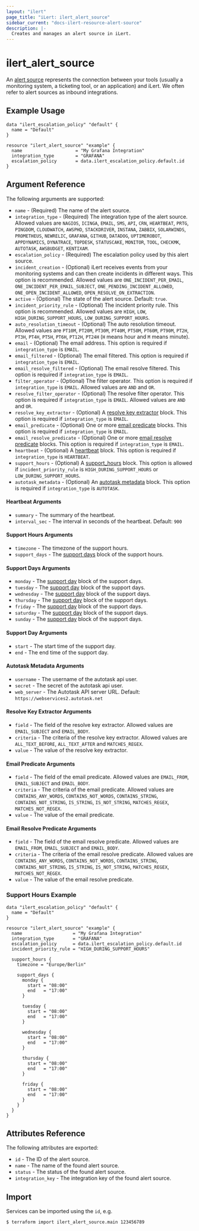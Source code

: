 ```yaml
---
layout: "ilert"
page_title: "iLert: ilert_alert_source"
sidebar_current: "docs-ilert-resource-alert-source"
description: |-
  Creates and manages an alert source in iLert.
---
```


# ilert_alert_source

An [alert source](https://api.ilert.com/api-docs/#tag/Alert-Sources) represents the connection between your tools (usually a monitoring system, a ticketing tool, or an application) and iLert. We often refer to alert sources as inbound integrations.

## Example Usage

```hcl
data "ilert_escalation_policy" "default" {
  name = "Default"
}

resource "ilert_alert_source" "example" {
  name                    = "My Grafana Integration"
  integration_type        = "GRAFANA"
  escalation_policy       = data.ilert_escalation_policy.default.id
}
```

## Argument Reference

The following arguments are supported:

- `name` - (Required) The name of the alert source.
- `integration_type` - (Required) The integration type of the alert source. Allowed values are `NAGIOS`, `ICINGA`, `EMAIL`, `SMS`, `API`, `CRN`, `HEARTBEAT`, `PRTG`, `PINGDOM`, `CLOUDWATCH`, `AWSPHD`, `STACKDRIVER`, `INSTANA`, `ZABBIX`, `SOLARWINDS`, `PROMETHEUS`, `NEWRELIC`, `GRAFANA`, `GITHUB`, `DATADOG`, `UPTIMEROBOT`, `APPDYNAMICS`, `DYNATRACE`, `TOPDESK`, `STATUSCAKE`, `MONITOR`, `TOOL`, `CHECKMK`, `AUTOTASK`, `AWSBUDGET`, `KENTIXAM`.
- `escalation_policy` - (Required) The escalation policy used by this alert source.
- `incident_creation` - (Optional) iLert receives events from your monitoring systems and can then create incidents in different ways. This option is recommended. Allowed values are `ONE_INCIDENT_PER_EMAIL`, `ONE_INCIDENT_PER_EMAIL_SUBJECT`, `ONE_PENDING_INCIDENT_ALLOWED`, `ONE_OPEN_INCIDENT_ALLOWED`, `OPEN_RESOLVE_ON_EXTRACTION`.
- `active` - (Optional) The state of the alert source. Default: `true`.
- `incident_priority_rule` - (Optional) The incident priority rule. This option is recommended. Allowed values are `HIGH`, `LOW`, `HIGH_DURING_SUPPORT_HOURS`, `LOW_DURING_SUPPORT_HOURS`.
- `auto_resolution_timeout` - (Optional) The auto resolution timeout. Allowed values are `PT10M`, `PT20M`, `PT30M`, `PT40M`, `PT50M`, `PT60M`, `PT90M`, `PT2H`, `PT3H`, `PT4H`, `PT5H`, `PT6H`, `PT12H`, `PT24H` (`H` means hour and `M` means minute).
- `email` - (Optional) The email address. This option is required if `integration_type` is `EMAIL`.
- `email_filtered` - (Optional) The email filtered. This option is required if `integration_type` is `EMAIL`.
- `email_resolve_filtered` - (Optional) The email resolve filtered. This option is required if `integration_type` is `EMAIL`.
- `filter_operator` - (Optional) The filter operator. This option is required if `integration_type` is `EMAIL`. Allowed values are `AND` and `OR`.
- `resolve_filter_operator` - (Optional) The resolve filter operator. This option is required if `integration_type` is `EMAIL`. Allowed values are `AND` and `OR`.
- `resolve_key_extractor` - (Optional) A [resolve key extractor](#resolve-key-extractor-arguments) block. This option is required if `integration_type` is `EMAIL`.
- `email_predicate` - (Optional) One or more [email predicate](#email-predicate-arguments) blocks. This option is required if `integration_type` is `EMAIL`.
- `email_resolve_predicate` - (Optional) One or more [email resolve predicate](#email-resolve-predicate-arguments) blocks. This option is required if `integration_type` is `EMAIL`.
- `heartbeat` - (Optional) A [heartbeat](#heartbeat-arguments) block. This option is required if `integration_type` is `HEARTBEAT`.
- `support_hours` - (Optional) A [support_hours](#support-hours-arguments) block. This option is allowed if `incident_priority_rule` is `HIGH_DURING_SUPPORT_HOURS` or `LOW_DURING_SUPPORT_HOURS`.
- `autotask_metadata` - (Optional) An [autotask metadata](#autotask-metadata-arguments) block. This option is required if `integration_type` is `AUTOTASK`.

#### Heartbeat Arguments

- `summary` - The summary of the heartbeat.
- `interval_sec` - The interval in seconds of the heartbeat. Default: `900`

#### Support Hours Arguments

- `timezone` - The timezone of the support hours.
- `support_days` - The [support days](#support-days-arguments) block of the support hours.

#### Support Days Arguments

- `monday` - The [support day](#support-day-arguments) block of the support days.
- `tuesday` - The [support day](#support-day-arguments) block of the support days.
- `wednesday` - The [support day](#support-day-arguments) block of the support days.
- `thursday` - The [support day](#support-day-arguments) block of the support days.
- `friday` - The [support day](#support-day-arguments) block of the support days.
- `saturday` - The [support day](#support-day-arguments) block of the support days.
- `sunday` - The [support day](#support-day-arguments) block of the support days.

#### Support Day Arguments

- `start` - The start time of the support day.
- `end` - The end time of the support day.

#### Autotask Metadata Arguments

- `username` - The username of the autotask api user.
- `secret` - The secret of the autotask api user.
- `web_server` - The Autotask API server URL. Default: `https://webservices2.autotask.net`

#### Resolve Key Extractor Arguments

- `field` - The field of the resolve key extractor. Allowed values are `EMAIL_SUBJECT` and `EMAIL_BODY`.
- `criteria` - The criteria of the resolve key extractor. Allowed values are `ALL_TEXT_BEFORE`, `ALL_TEXT_AFTER` and `MATCHES_REGEX`.
- `value` - The value of the resolve key extractor.

#### Email Predicate Arguments

- `field` - The field of the email predicate. Allowed values are `EMAIL_FROM`, `EMAIL_SUBJECT` and `EMAIL_BODY`.
- `criteria` - The criteria of the email predicate. Allowed values are `CONTAINS_ANY_WORDS`, `CONTAINS_NOT_WORDS`, `CONTAINS_STRING`, `CONTAINS_NOT_STRING`, `IS_STRING`, `IS_NOT_STRING`, `MATCHES_REGEX`, `MATCHES_NOT_REGEX`.
- `value` - The value of the email predicate.

#### Email Resolve Predicate Arguments

- `field` - The field of the email resolve predicate. Allowed values are `EMAIL_FROM`, `EMAIL_SUBJECT` and `EMAIL_BODY`.
- `criteria` - The criteria of the email resolve predicate. Allowed values are `CONTAINS_ANY_WORDS`, `CONTAINS_NOT_WORDS`, `CONTAINS_STRING`, `CONTAINS_NOT_STRING`, `IS_STRING`, `IS_NOT_STRING`, `MATCHES_REGEX`, `MATCHES_NOT_REGEX`.
- `value` - The value of the email resolve predicate.

### Support Hours Example

```hcl
data "ilert_escalation_policy" "default" {
  name = "Default"
}

resource "ilert_alert_source" "example" {
  name                   = "My Grafana Integration"
  integration_type       = "GRAFANA"
  escalation_policy      = data.ilert_escalation_policy.default.id
  incident_priority_rule = "HIGH_DURING_SUPPORT_HOURS"

  support_hours {
    timezone = "Europe/Berlin"

    support_days {
      monday {
        start = "08:00"
        end   = "17:00"
      }

      tuesday {
        start = "08:00"
        end   = "17:00"
      }

      wednesday {
        start = "08:00"
        end   = "17:00"
      }

      thursday {
        start = "08:00"
        end   = "17:00"
      }

      friday {
        start = "08:00"
        end   = "17:00"
      }
    }
  }
}
```

## Attributes Reference

The following attributes are exported:

- `id` - The ID of the alert source.
- `name` - The name of the found alert source.
- `status` - The status of the found alert source.
- `integration_key` - The integration key of the found alert source.

## Import

Services can be imported using the `id`, e.g.

```sh
$ terraform import ilert_alert_source.main 123456789
```
